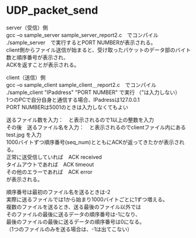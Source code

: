 # UDP_packet_send

server（受信）側<br>
gcc –o sample_server sample_server_report2.c　でコンパイル<br>
./sample_server　で実行するとPORT NUMBERが表示される。<br>
client側からファイル送信が始まると、受け取ったパケットのデータ部のバイト数と順序番号が表示され、<br>
ACKを返すことが表示される。


client（送信）側<br>
gcc –o sample_client sample_client＿report2.c　でコンパイル<br>
./sample_client "IPaddress" "PORT NUMBER" で実行 （"は入力しない）<br>
1つのPCで自分自身と通信する場合、IPadressは127.0.0.1<br>
PORT NUMBERは5001のときは入力しなくてもよい<br>
  
送るファイル数を入力：　と表示されるので1以上の整数を入力<br>
その後　送るファイル名を入力：　と表示されるのでclientファイル内にある test.jpg を入力<br>
1000バイトずつ順序番号(seq_num)とともにACKが返ってきたかが表示される。<br>
正常に送受信していれば　ACK received<br>
タイムアウトであれば　ACK timeout<br>
その他のエラーであれば　ACK error<br>
が表示される。<br>
  
順序番号は最初のファイル名を送るときは-2<br>
実際に送るファイルでは1から始まり1000バイトごとに1ずつ増える。<br>
複数のファイルを送るとき、送る最後のファイル以外では<br>
そのファイルの最後に送るデータの順序番号は-1になり、<br>
最後のファイルの最後に送るデータの順序番号は0になる。<br>
（1つのファイルのみを送る場合は、-1は出てこない）
  

